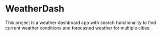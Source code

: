 # WeatherDash

This project is a weather dashboard app with search functionality to find current weather conditions and forecasted weather for multiple cities.
